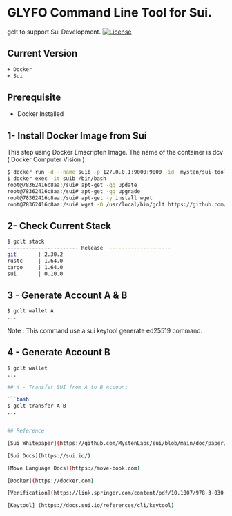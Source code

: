 # GLYFO Command Line Tool for Sui.

gclt to support Sui Development.
[![License](https://img.shields.io/badge/License-Apache_2.0-blue.svg)](https://opensource.org/licenses/Apache-2.0)

## Current Version 

```bash
+ Docker
+ Sui 
```
## Prerequisite 

+ Docker Installed

## 1- Install Docker Image from Sui 

This step using Docker Emscripten Image. The name of the container is dcv  ( Docker Computer Vision  ) 
```bash
$ docker run -d --name suib -p 127.0.0.1:9000:9000 -id  mysten/sui-tools:devnet
$ docker exec -it suib /bin/bash
root@78362416c8aa:/sui# apt-get -qq update
root@78362416c8aa:/sui# apt-get -qq upgrade
root@78362416c8aa:/sui# apt-get -y install wget
root@78362416c8aa:/sui# wget -O /usr/local/bin/gclt https://github.com/glyfo/glyclt-sui/releases/download/v0.3.5/gclt

```
## 2- Check Current Stack

```bash
$ gclt stack
----------------------- Release  --------------------
git       | 2.30.2
rustc     | 1.64.0
cargo     | 1.64.0
sui       | 0.10.0
```
## 3 - Generate Account A & B 

```bash
$ gclt wallet A
...
```
Note : This command use a sui keytool generate ed25519 command. 

## 4 - Generate  Account B 

```bash
$ gclt wallet
...

## 4 - Transfer SUI from A to B Account 

```bash
$ gclt transfer A B
...


## Reference

[Sui Whitepaper](https://github.com/MystenLabs/sui/blob/main/doc/paper/sui.pdf)

[Sui Docs](https://sui.io/)

[Move Language Docs](https://move-book.com)

[Docker](https://docker.com)

[Verification](https://link.springer.com/content/pdf/10.1007/978-3-030-53288-8.pdf)

[Keytool] (https://docs.sui.io/references/cli/keytool)

